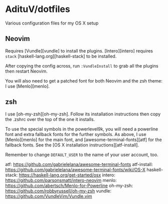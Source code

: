 # AdituV/dotfiles

Various configuration files for my OS X setup

## Neovim

Requires [Vundle][vundle] to install the plugins.  [Intero][intero] requires
`stack` [haskell-lang.org][haskell-stack] to be installed.

After copying the config across, run `:VundleInstall` to grab all the plugins
then restart Neovim.

You will also need to get a patched font for both Neovim and the zsh theme:
I use [Menlo][menlo].

## zsh

I use [oh-my-zsh][oh-my-zsh].  Follow its installation instructions then copy
the .zshrc over the top of the one it installs.

To use the special symbols in the powerlevel9k, you will need a powerline font
and extra fallback fonts for the further symbols.  As above, I use
[Menlo][menlo] for the main font, and [awesome-terminal-fonts][atf] for the
fallback fonts.  See the [OS X installation instructions][atf-install].

Remember to change `DEFAULT_USER` to the name of your user account, too.

atf: https://github.com/gabrielelana/awesome-terminal-fonts
atf-install: https://github.com/gabrielelana/awesome-terminal-fonts/wiki/OS-X
haskell-stack: https://haskell-lang.org/get-started/osx
intero: https://github.com/parsonsmatt/intero-neovim
menlo: https://github.com/abertsch/Menlo-for-Powerline
oh-my-zsh: https://github.com/robbyrussell/oh-my-zsh
vundle: https://github.com/VundleVim/Vundle.vim


